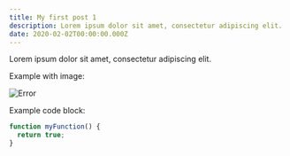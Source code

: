 ```yaml
---
title: My first post 1
description: Lorem ipsum dolor sit amet, consectetur adipiscing elit.
date: 2020-02-02T00:00:00.000Z
---
```


Lorem ipsum dolor sit amet, consectetur adipiscing elit.

Example with image:

![Error](/assets/images/posts/error.png)

Example code block:

```js
function myFunction() {
  return true;
}
```
